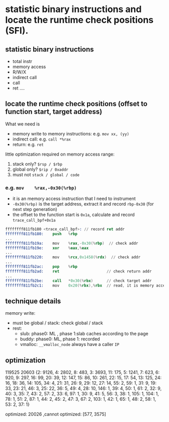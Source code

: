 # statistic binary instructions and locate the runtime check positions (SFI).

## statistic binary instructions

- total instr
- memory access
- R/W/X
- indirect call
- call
- ret
....

## locate the runtime check positions (offset to function start, target address)

What we need is 
- memory write to memory instructions: e.g. `mov xx, (yy)`
- indirect call: e.g. `call *%rax`
- return: e.g. `ret`

little optimization required on memory access range: 
1. stack only?  `$rsp / $rbp`
2. global only?  `$rip / 0xaddr`
3. must not `stack / global / code`




### e.g. `mov    %rax,-0x30(%rbp)`

- it is an memory access instruction that I need to instrument
- `-0x30(%rbp)` is the target address, extract it and record `rbp-0x30` (for next step generation)
- the offset to the function start is `0x1a`, calculate and record `trace_call_bpf+0x1a`





```s
ffffffff811fb180 <trace_call_bpf>: // record ret addr
ffffffff811fb180:    push   %rbp
...
ffffffff811fb19a:    mov    %rax,-0x30(%rbp)  // check addr
ffffffff811fb19e:    xor    %eax,%eax
...
ffffffff811fb220:    mov    %rcx,0x1458(%rdx)  // check addr
...
ffffffff811fb2ac:    pop    %rbp
ffffffff811fb2ad:    ret                     // check return addr
...
ffffffff811fb2be:    call   *0x30(%rbx)      // check target addr
ffffffff811fb2c1:    mov    0x20(%rbx),%rbx  // read, it is memory access, but no need for our project
```

## technique details

memory write:

- must be global / stack: check global / stack
- rest: 
    - slub: phase0: ML , phase 1:slab caches according to the page
    - buddy: phase0: ML, phase 1: recorded
    - vmalloc: `__vmalloc_node` always have a caller `IP`
        

## optimization

119525 20603 {2: 9126, 4: 2802, 8: 483, 3: 3693, 11: 175, 5: 1241, 7: 623, 6: 920, 9: 297, 16: 99, 20: 39, 12: 147, 15: 86, 10: 261, 22: 15, 17: 54, 13: 125, 24: 16, 18: 36, 14: 105, 34: 4, 21: 31, 26: 9, 29: 12, 27: 14, 55: 2, 59: 1, 31: 9, 19: 33, 23: 21, 46: 3, 25: 22, 36: 5, 49: 4, 28: 10, 146: 1, 39: 4, 50: 1, 61: 2, 32: 9, 40: 3, 35: 7, 43: 2, 57: 2, 33: 6, 97: 1, 30: 9, 41: 5, 56: 3, 38: 1, 105: 1, 104: 1, 78: 1, 51: 2, 87: 1, 44: 2, 45: 2, 47: 3, 67: 2, 103: 1, 42: 1, 65: 1, 48: 2, 58: 1, 53: 2, 37: 1}

optimized:  20026 ,cannot optimized:  [577, 3575]